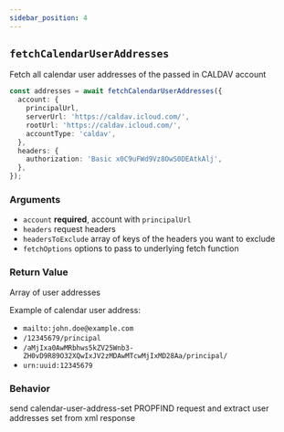 ```yaml
---
sidebar_position: 4
---
```


## `fetchCalendarUserAddresses`

Fetch all calendar user addresses of the passed in CALDAV account

```ts
const addresses = await fetchCalendarUserAddresses({
  account: {
    principalUrl,
    serverUrl: 'https://caldav.icloud.com/',
    rootUrl: 'https://caldav.icloud.com/',
    accountType: 'caldav',
  },
  headers: {
    authorization: 'Basic x0C9uFWd9Vz8OwS0DEAtkAlj',
  },
});
```

### Arguments

- `account` **required**, account with `principalUrl`
- `headers` request headers
- `headersToExclude` array of keys of the headers you want to exclude
- `fetchOptions` options to pass to underlying fetch function

### Return Value

Array of user addresses

Example of calendar user address:

- `mailto:john.doe@example.com`
- `/12345679/principal`
- `/aMjIxa0AwMRbhws5kZV25Wnb3-ZH0vD9R89O32XQwIxJV2zMDAwMTcwMjIxMD28Aa/principal/`
- `urn:uuid:12345679`

### Behavior

send calendar-user-address-set PROPFIND request and extract user addresses set from xml response
